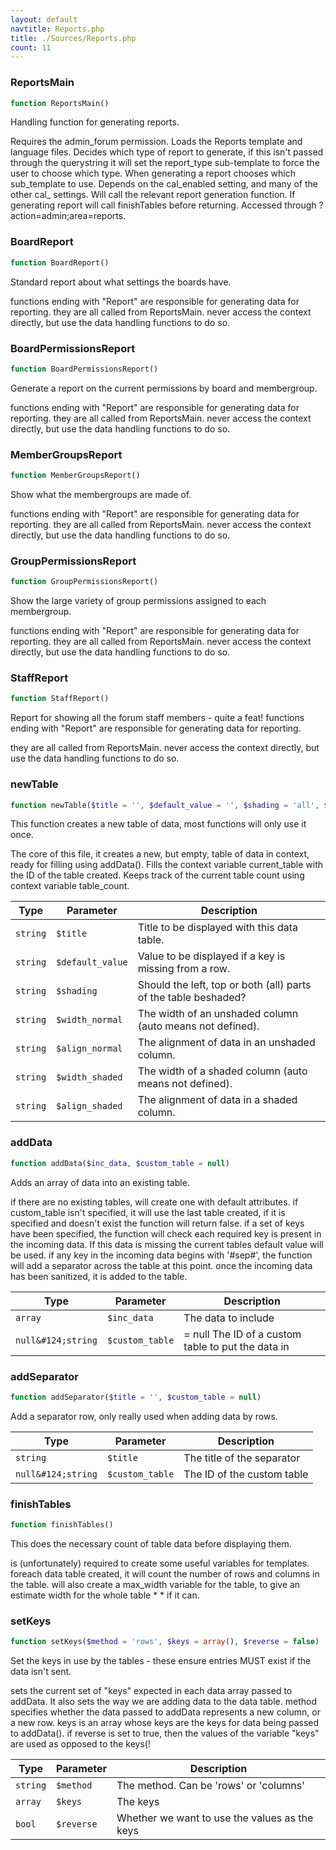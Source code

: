 ```yaml
---
layout: default
navtitle: Reports.php
title: ./Sources/Reports.php
count: 11
---
```


### ReportsMain

```php
function ReportsMain()
```
Handling function for generating reports.

Requires the admin_forum permission.
Loads the Reports template and language files.
Decides which type of report to generate, if this isn't passed
through the querystring it will set the report_type sub-template to
force the user to choose which type.
When generating a report chooses which sub_template to use.
Depends on the cal_enabled setting, and many of the other cal_
settings.
Will call the relevant report generation function.
If generating report will call finishTables before returning.
Accessed through ?action=admin;area=reports.

### BoardReport

```php
function BoardReport()
```
Standard report about what settings the boards have.

functions ending with "Report" are responsible for generating data
for reporting.
they are all called from ReportsMain.
never access the context directly, but use the data handling
functions to do so.

### BoardPermissionsReport

```php
function BoardPermissionsReport()
```
Generate a report on the current permissions by board and membergroup.

functions ending with "Report" are responsible for generating data
for reporting.
they are all called from ReportsMain.
never access the context directly, but use the data handling
functions to do so.

### MemberGroupsReport

```php
function MemberGroupsReport()
```
Show what the membergroups are made of.

functions ending with "Report" are responsible for generating data
for reporting.
they are all called from ReportsMain.
never access the context directly, but use the data handling
functions to do so.

### GroupPermissionsReport

```php
function GroupPermissionsReport()
```
Show the large variety of group permissions assigned to each membergroup.

functions ending with "Report" are responsible for generating data
for reporting.
they are all called from ReportsMain.
never access the context directly, but use the data handling
functions to do so.

### StaffReport

```php
function StaffReport()
```
Report for showing all the forum staff members - quite a feat!
functions ending with "Report" are responsible for generating data
for reporting.

they are all called from ReportsMain.
never access the context directly, but use the data handling
functions to do so.

### newTable

```php
function newTable($title = '', $default_value = '', $shading = 'all', $width_normal = 'auto', $align_normal = 'center', $width_shaded = 'auto', $align_shaded = 'auto')
```
This function creates a new table of data, most functions will only use it once.

The core of this file, it creates a new, but empty, table of data in
context, ready for filling using addData().
Fills the context variable current_table with the ID of the table created.
Keeps track of the current table count using context variable table_count.

Type|Parameter|Description
---|---|---
`string`|`$title`|Title to be displayed with this data table.
`string`|`$default_value`|Value to be displayed if a key is missing from a row.
`string`|`$shading`|Should the left, top or both (all) parts of the table beshaded?
`string`|`$width_normal`|The width of an unshaded column (auto means not defined).
`string`|`$align_normal`|The alignment of data in an unshaded column.
`string`|`$width_shaded`|The width of a shaded column (auto means not defined).
`string`|`$align_shaded`|The alignment of data in a shaded column.

### addData

```php
function addData($inc_data, $custom_table = null)
```
Adds an array of data into an existing table.

if there are no existing tables, will create one with default
attributes.
if custom_table isn't specified, it will use the last table created,
if it is specified and doesn't exist the function will return false.
if a set of keys have been specified, the function will check each
required key is present in the incoming data. If this data is missing
the current tables default value will be used.
if any key in the incoming data begins with '#sep#', the function
will add a separator across the table at this point.
once the incoming data has been sanitized, it is added to the table.

Type|Parameter|Description
---|---|---
`array`|`$inc_data`|The data to include
`null&#124;string`|`$custom_table`|= null The ID of a custom table to put the data in

### addSeparator

```php
function addSeparator($title = '', $custom_table = null)
```
Add a separator row, only really used when adding data by rows.



Type|Parameter|Description
---|---|---
`string`|`$title`|The title of the separator
`null&#124;string`|`$custom_table`|The ID of the custom table

### finishTables

```php
function finishTables()
```
This does the necessary count of table data before displaying them.

is (unfortunately) required to create some useful variables for templates.
foreach data table created, it will count the number of rows and
columns in the table.
will also create a max_width variable for the table, to give an
estimate width for the whole table * * if it can.

### setKeys

```php
function setKeys($method = 'rows', $keys = array(), $reverse = false)
```
Set the keys in use by the tables - these ensure entries MUST exist if the data isn't sent.

sets the current set of "keys" expected in each data array passed to
addData. It also sets the way we are adding data to the data table.
method specifies whether the data passed to addData represents a new
column, or a new row.
keys is an array whose keys are the keys for data being passed to
addData().
if reverse is set to true, then the values of the variable "keys"
are used as opposed to the keys(!

Type|Parameter|Description
---|---|---
`string`|`$method`|The method. Can be 'rows' or 'columns'
`array`|`$keys`|The keys
`bool`|`$reverse`|Whether we want to use the values as the keys

